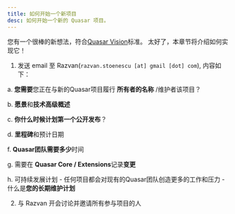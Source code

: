 ```yaml
---
title: 如何开始一个新项目
desc: 如何开始一个新的 Quasar 项目。
---
```


您有一个很棒的新想法，符合[Quasar Vision](/introduction-to-quasar)标准。 太好了，本章节将介绍如何实现它！

1. 发送 email 至 Razvan(`razvan.stoenescu [at] gmail [dot] com`), 内容如下：

  a. **您需要**您正在与新的Quasar项目履行 **所有者的名称** /维护者该项目？

  b. **愿景**和**技术高级概述**

  c. **你什么时候计划第一个公开发布**？

  d. **里程碑**和预计日期

  f. **Quasar团队需要多少**时间

  g. 需要在 **Quasar Core / Extensions**记录**变更**

  h. 可持续发展计划 - 任何项目都会对现有的Quasar团队创造更多的工作和压力 - 什么是**您的长期维护计划**

2. 与 Razvan 开会讨论并邀请所有参与项目的人
